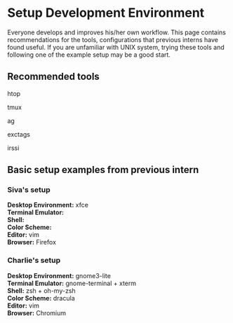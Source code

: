# Setup Development Environment

Everyone develops and improves his/her own workflow. This page contains recommendations for the tools, configurations that previous interns have found useful. If you are unfamiliar with UNIX system, trying these tools and following one of the example setup may be a good start.

## Recommended tools

htop

tmux

ag

exctags

irssi

## Basic setup examples from previous intern

### Siva's setup

**Desktop Environment:** xfce  
**Terminal Emulator:**   
**Shell:**   
**Color Scheme:**   
**Editor:** vim  
**Browser:** Firefox

### Charlie's setup

**Desktop Environment:** gnome3-lite  
**Terminal Emulator:** gnome-terminal + xterm  
**Shell:** zsh + oh-my-zsh  
**Color Scheme:** dracula  
**Editor:** vim  
**Browser:** Chromium
